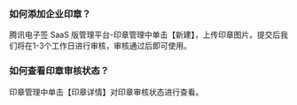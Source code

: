 ### 如何添加企业印章？[](id:Q1)
腾讯电子签 SaaS 版管理平台-印章管理中单击【新建】，上传印章图片。提交后我们将在1-3个工作日进行审核，审核通过后即可使用。

### 如何查看印章审核状态？[](id:Q2)
印章管理中单击【印章详情】对印章审核状态进行查看。
